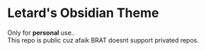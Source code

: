 # Letard's Obsidian Theme

Only for **personal** use..  
This repo is public cuz afaik BRAT doesnt support privated repos.
